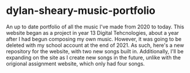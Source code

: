 # dylan-sheary-music-portfolio
An up to date portfolio of all the music I've made from 2020 to today.
This website began as a project in year 13 Digital Tehcnologies, about a year after I had begun composing my own music. 
However, it was going to be deleted with my school account at the end of 2021. As such, here's a new repository for the website, with two new songs built in.
Additionally, I'll be expanding on the site as I create new songs in the future, unlike with the origional assignment website, which only had four songs.
